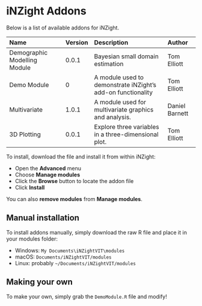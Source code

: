 
<!-- README.md is generated from README.Rmd. Please edit that file -->

# iNZight Addons

Below is a list of available addons for iNZight.

| Name                         | Version | Description                                                 | Author         |
| :--------------------------- | :------ | :---------------------------------------------------------- | :------------- |
| Demographic Modelling Module | 0.0.1   | Bayesian small domain estimation                            | Tom Elliott    |
| Demo Module                  | 0       | A module used to demonstrate iNZight’s add-on functionality | Tom Elliott    |
| Multivariate                 | 1.0.1   | A module used for multivariate graphics and analysis.       | Daniel Barnett |
| 3D Plotting                  | 0.0.1   | Explore three variables in a three-dimensional plot.        | Tom Elliott    |

<!--
BRANCH: refs/heads/feature/demest
MINVERSION: 0
-->

To install, download the file and install it from within iNZight:

  - Open the **Advanced** menu
  - Choose **Manage modules**
  - Click the **Browse** button to locate the addon file
  - Click **Install**

You can also **remove modules** from **Manage modules**.

## Manual installation

To install addons manually, simply download the raw R file and place it
in your modules folder:

  - Windows: `My Documents\iNZightVIT\modules`
  - macOS: `Documents/iNZightVIT/modules`
  - Linux: probably `~/Documents/iNZightVIT/modules`

## Making your own

To make your own, simply grab the `DemoModule.R` file and modify\!
